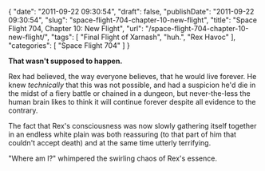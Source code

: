 {
    "date": "2011-09-22 09:30:54",
    "draft": false,
    "publishDate": "2011-09-22 09:30:54",
    "slug": "space-flight-704-chapter-10-new-flight",
    "title": "Space Flight 704, Chapter 10: New Flight",
    "url": "\/space-flight-704-chapter-10-new-flight\/",
    "tags": [
        "Final Flight of Xarnash",
        "huh.",
        "Rex Havoc"
    ],
    "categories": [
        "Space Flight 704"
    ]
}

**That wasn't supposed to happen.**

Rex had believed, the way everyone believes, that he would live forever.
He knew *technically* that this was not possible, and had a suspicion
he'd die in the midst of a fiery battle or chained in a dungeon, but
never-the-less the human brain likes to think it will continue forever
despite all evidence to the contrary.

The fact that Rex's consciousness was now slowly gathering itself
together in an endless white plain was both reassuring (to that part of
him that couldn't accept death) and at the same time utterly terrifying.

"Where am I?" whimpered the swirling chaos of Rex's essence.